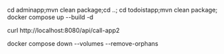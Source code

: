 cd adminapp;mvn clean package;cd ..;
cd todoistapp;mvn clean package;
docker compose up --build -d

curl http://localhost:8080/api/call-app2 

docker compose down --volumes --remove-orphans